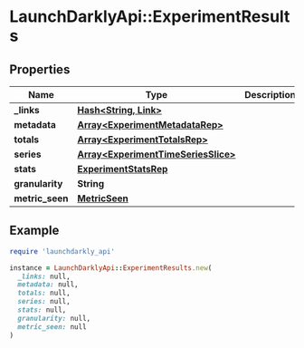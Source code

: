 # LaunchDarklyApi::ExperimentResults

## Properties

| Name | Type | Description | Notes |
| ---- | ---- | ----------- | ----- |
| **_links** | [**Hash&lt;String, Link&gt;**](Link.md) |  | [optional] |
| **metadata** | [**Array&lt;ExperimentMetadataRep&gt;**](ExperimentMetadataRep.md) |  | [optional] |
| **totals** | [**Array&lt;ExperimentTotalsRep&gt;**](ExperimentTotalsRep.md) |  | [optional] |
| **series** | [**Array&lt;ExperimentTimeSeriesSlice&gt;**](ExperimentTimeSeriesSlice.md) |  | [optional] |
| **stats** | [**ExperimentStatsRep**](ExperimentStatsRep.md) |  | [optional] |
| **granularity** | **String** |  | [optional] |
| **metric_seen** | [**MetricSeen**](MetricSeen.md) |  | [optional] |

## Example

```ruby
require 'launchdarkly_api'

instance = LaunchDarklyApi::ExperimentResults.new(
  _links: null,
  metadata: null,
  totals: null,
  series: null,
  stats: null,
  granularity: null,
  metric_seen: null
)
```

